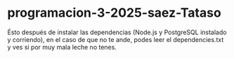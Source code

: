 # programacion-3-2025-saez-Tataso
Ésto después de instalar las dependencias (Node.js y PostgreSQL instalado y corriendo), en el caso de que no te ande, podes leer el dependencies.txt y ves si por muy mala leche no tenes.
